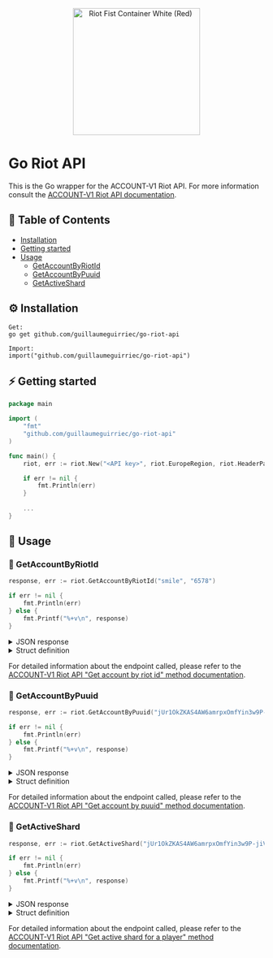 <p align="center">
  <a href="https://www.riotgames.com"><img src="https://www.riotgames.com/darkroom/800/4055f068b0bc39bbe60d08491a39994b:0ff2ceae3e7bed5e6f2c9c5a1aded2c0/riot-fist-container-white-red.png" width="250" title="Riot Fist Container White (Red)"></a>
</p>

# Go Riot API

This is the Go wrapper for the ACCOUNT-V1 Riot API. For more information consult the [ACCOUNT-V1 Riot API documentation](https://developer.riotgames.com/apis#account-v1).

## 🎯 Table of Contents

* [Installation](#installation)
* [Getting started](#getting-started)
* [Usage](#usage)
  * [GetAccountByRiotId](#getAccountByRiotId)
  * [GetAccountByPuuid](#getAccountByPuuid)
  * [GetActiveShard](#getActiveShard)

<a name="installation"></a>

## ⚙️ Installation

```
Get:
go get github.com/guillaumeguirriec/go-riot-api

Import:
import("github.com/guillaumeguirriec/go-riot-api")
```

<a name="getting-started"></a>

## ⚡️ Getting started

```go
package main

import (
	"fmt"
	"github.com/guillaumeguirriec/go-riot-api"
)

func main() {
	riot, err := riot.New("<API key>", riot.EuropeRegion, riot.HeaderParam, false)

	if err != nil {
		fmt.Println(err)
  	}
  
  	...
}
```

<a name="usage"></a>

## 👀 Usage

<a name="getAccountByRiotId"></a>

### 📖 GetAccountByRiotId

```go
response, err := riot.GetAccountByRiotId("smile", "6578")

if err != nil {
	fmt.Println(err)
} else {
	fmt.Printf("%+v\n", response)
}
```

<details>
  <summary>JSON response</summary>

```go
{
    "puuid": "jUr1OkZKAS4AW6amrpxOmfYin3w9P-jiVuI7UtNmyrJRL9Z5B0R_Qzs6h7pEwCThABtBODsoyhcDbQ",
    "gameName": "smile",
    "tagLine": "6578"
}
```
</details>

<details>
  <summary>Struct definition</summary>

```go
type AccountDto struct {
	Puuid, GameName, TagLine string
}
```
</details>

For detailed information about the endpoint called, please refer to the [ACCOUNT-V1 Riot API "Get account by riot id" method documentation](https://developer.riotgames.com/apis#account-v1/GET_getByRiotId).

<a name="getAccountByPuuid"></a>

### 📖 GetAccountByPuuid

```go
response, err := riot.GetAccountByPuuid("jUr1OkZKAS4AW6amrpxOmfYin3w9P-jiVuI7UtNmyrJRL9Z5B0R_Qzs6h7pEwCThABtBODsoyhcDbQ")

if err != nil {
	fmt.Println(err)
} else {
	fmt.Printf("%+v\n", response)
}
```

<details>
  <summary>JSON response</summary>

```go
{
    "puuid": "jUr1OkZKAS4AW6amrpxOmfYin3w9P-jiVuI7UtNmyrJRL9Z5B0R_Qzs6h7pEwCThABtBODsoyhcDbQ",
    "gameName": "smile",
    "tagLine": "6578"
}
```
</details>

<details>
  <summary>Struct definition</summary>

```go
type AccountDto struct {
	Puuid, GameName, TagLine string
}
```
</details>

For detailed information about the endpoint called, please refer to the [ACCOUNT-V1 Riot API "Get account by puuid" method documentation](https://developer.riotgames.com/apis#account-v1/GET_getByPuuid).

<a name="getActiveShard"></a>

### 📖 GetActiveShard

```go
response, err := riot.GetActiveShard("jUr1OkZKAS4AW6amrpxOmfYin3w9P-jiVuI7UtNmyrJRL9Z5B0R_Qzs6h7pEwCThABtBODsoyhcDbQ", "val")

if err != nil {
	fmt.Println(err)
} else {
	fmt.Printf("%+v\n", response)
}
```

<details>
  <summary>JSON response</summary>

```go
{
    "puuid": "jUr1OkZKAS4AW6amrpxOmfYin3w9P-jiVuI7UtNmyrJRL9Z5B0R_Qzs6h7pEwCThABtBODsoyhcDbQ",
    "game": "val",
    "activeShard": "eu"
}
```
</details>

<details>
  <summary>Struct definition</summary>

```go
type ActiveShardDto struct {
	Puuid, Game, ActiveShard string
}
```
</details>

For detailed information about the endpoint called, please refer to the [ACCOUNT-V1 Riot API "Get active shard for a player" method documentation](https://developer.riotgames.com/apis#account-v1/GET_getActiveShard).
